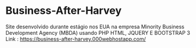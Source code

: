 # Business-After-Harvey
Site desenvolvido durante estágio nos EUA na empresa Minority Business Development Agency (MBDA) usando PHP HTML, JQUERY E BOOTSTRAP 3
Link : https://business-after-harvey.000webhostapp.com/
